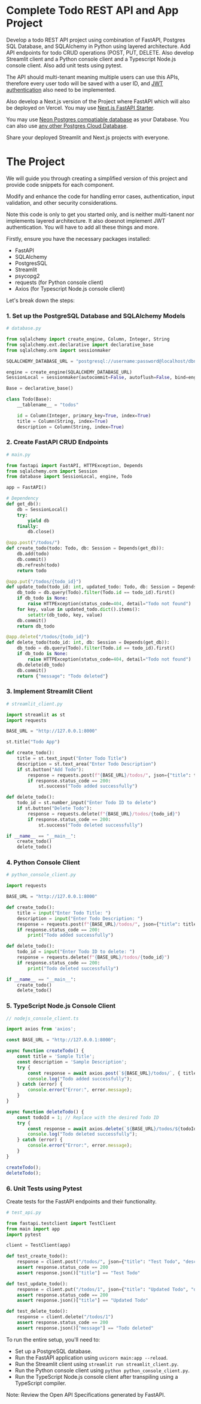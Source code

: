 # Complete Todo REST API and App Project

Develop a todo REST API project using combination of FastAPI, Postgres SQL Database, and SQLAlchemy in Python using layered architecture. Add API endpoints for todo CRUD operations (POST, PUT, DELETE. Also develop Streamlit client and a Python console client and a Typescript Node.js console client. Also add unit tests using pytest.

The API should multi-tenant meaning multiple users can use this APIs, therefore every user todo will be saved with a user ID, and [JWT authentication](https://www.freecodecamp.org/news/how-to-add-jwt-authentication-in-fastapi/) also need to be implemented. 

Also develop a Next.js version of the Project where FastAPI which will also be deployed on Vercel. You may use [Next.js FastAPI Starter](https://vercel.com/templates/next.js/nextjs-fastapi-starter). 

You may use [Neon Postgres compatiable database](https://neon.tech/) as your Database. You can also use [any other Postgres Cloud Database](https://www.yugabyte.com/postgresql/compare-postgresql-compatibility/). 

Share your deployed Streamlit and Next.js projects with everyone. 

# The Project

 We will guide you through creating a simplified version of this project and provide code snippets for each component.

 Modify and enhance the code for handling error cases, authentication, input validation, and other security considerations.

 Note this code is only to get you started only, and is neither multi-tanent nor implements layered architecture. It also doesnot implement JWT authentication. You will have to add all these things and more.

Firstly, ensure you have the necessary packages installed:
- FastAPI
- SQLAlchemy
- PostgresSQL
- Streamlit
- psycopg2
- requests (for Python console client)
- Axios (for Typescript Node.js console client)

Let's break down the steps:

### 1. Set up the PostgreSQL Database and SQLAlchemy Models
```python
# database.py

from sqlalchemy import create_engine, Column, Integer, String
from sqlalchemy.ext.declarative import declarative_base
from sqlalchemy.orm import sessionmaker

SQLALCHEMY_DATABASE_URL = "postgresql://username:password@localhost/dbname"

engine = create_engine(SQLALCHEMY_DATABASE_URL)
SessionLocal = sessionmaker(autocommit=False, autoflush=False, bind=engine)

Base = declarative_base()

class Todo(Base):
    __tablename__ = "todos"

    id = Column(Integer, primary_key=True, index=True)
    title = Column(String, index=True)
    description = Column(String, index=True)
```

### 2. Create FastAPI CRUD Endpoints
```python
# main.py

from fastapi import FastAPI, HTTPException, Depends
from sqlalchemy.orm import Session
from database import SessionLocal, engine, Todo

app = FastAPI()

# Dependency
def get_db():
    db = SessionLocal()
    try:
        yield db
    finally:
        db.close()

@app.post("/todos/")
def create_todo(todo: Todo, db: Session = Depends(get_db)):
    db.add(todo)
    db.commit()
    db.refresh(todo)
    return todo

@app.put("/todos/{todo_id}")
def update_todo(todo_id: int, updated_todo: Todo, db: Session = Depends(get_db)):
    db_todo = db.query(Todo).filter(Todo.id == todo_id).first()
    if db_todo is None:
        raise HTTPException(status_code=404, detail="Todo not found")
    for key, value in updated_todo.dict().items():
        setattr(db_todo, key, value)
    db.commit()
    return db_todo

@app.delete("/todos/{todo_id}")
def delete_todo(todo_id: int, db: Session = Depends(get_db)):
    db_todo = db.query(Todo).filter(Todo.id == todo_id).first()
    if db_todo is None:
        raise HTTPException(status_code=404, detail="Todo not found")
    db.delete(db_todo)
    db.commit()
    return {"message": "Todo deleted"}
```

### 3. Implement Streamlit Client
```python
# streamlit_client.py

import streamlit as st
import requests

BASE_URL = "http://127.0.0.1:8000"

st.title("Todo App")

def create_todo():
    title = st.text_input("Enter Todo Title")
    description = st.text_area("Enter Todo Description")
    if st.button("Add Todo"):
        response = requests.post(f"{BASE_URL}/todos/", json={"title": title, "description": description})
        if response.status_code == 200:
            st.success("Todo added successfully")

def delete_todo():
    todo_id = st.number_input("Enter Todo ID to delete")
    if st.button("Delete Todo"):
        response = requests.delete(f"{BASE_URL}/todos/{todo_id}")
        if response.status_code == 200:
            st.success("Todo deleted successfully")

if __name__ == "__main__":
    create_todo()
    delete_todo()
```

### 4. Python Console Client
```python
# python_console_client.py

import requests

BASE_URL = "http://127.0.0.1:8000"

def create_todo():
    title = input("Enter Todo Title: ")
    description = input("Enter Todo Description: ")
    response = requests.post(f"{BASE_URL}/todos/", json={"title": title, "description": description})
    if response.status_code == 200:
        print("Todo added successfully")

def delete_todo():
    todo_id = input("Enter Todo ID to delete: ")
    response = requests.delete(f"{BASE_URL}/todos/{todo_id}")
    if response.status_code == 200:
        print("Todo deleted successfully")

if __name__ == "__main__":
    create_todo()
    delete_todo()
```

### 5. TypeScript Node.js Console Client
```typescript
// nodejs_console_client.ts

import axios from 'axios';

const BASE_URL = "http://127.0.0.1:8000";

async function createTodo() {
    const title = 'Sample Title';
    const description = 'Sample Description';
    try {
        const response = await axios.post(`${BASE_URL}/todos/`, { title, description });
        console.log("Todo added successfully");
    } catch (error) {
        console.error("Error:", error.message);
    }
}

async function deleteTodo() {
    const todoId = 1; // Replace with the desired Todo ID
    try {
        const response = await axios.delete(`${BASE_URL}/todos/${todoId}`);
        console.log("Todo deleted successfully");
    } catch (error) {
        console.error("Error:", error.message);
    }
}

createTodo();
deleteTodo();
```

### 6. Unit Tests using Pytest
Create tests for the FastAPI endpoints and their functionality.

```python
# test_api.py

from fastapi.testclient import TestClient
from main import app
import pytest

client = TestClient(app)

def test_create_todo():
    response = client.post("/todos/", json={"title": "Test Todo", "description": "Test Description"})
    assert response.status_code == 200
    assert response.json()["title"] == "Test Todo"

def test_update_todo():
    response = client.put("/todos/1", json={"title": "Updated Todo", "description": "Updated Description"})
    assert response.status_code == 200
    assert response.json()["title"] == "Updated Todo"

def test_delete_todo():
    response = client.delete("/todos/1")
    assert response.status_code == 200
    assert response.json()["message"] == "Todo deleted"
```

To run the entire setup, you'll need to:

- Set up a PostgreSQL database.
- Run the FastAPI application using `uvicorn main:app --reload`.
- Run the Streamlit client using `streamlit run streamlit_client.py`.
- Run the Python console client using `python python_console_client.py`.
- Run the TypeScript Node.js console client after transpiling using a TypeScript compiler.

Note: Review the Open API Specifications generated by FastAPI.

